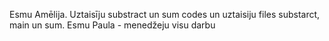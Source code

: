 Esmu Amēlija. Uztaisīju substract un sum codes un uztaisiju files substarct, main un sum.
Esmu Paula - menedžeju visu darbu
